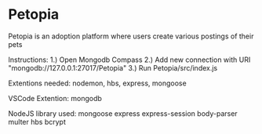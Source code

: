 
# Petopia

Petopia is an adoption platform where users create various postings of their pets

Instructions:
1.) Open Mongodb Compass
2.) Add new connection with URI "mongodb://127.0.0.1:27017/Petopia"
3.) Run Petopia/src/index.js

Extentions needed:
nodemon, hbs, express, mongoose

VSCode Extention: 
mongodb

NodeJS library used:
mongoose 
express
express-session
body-parser
multer
hbs 
bcrypt 